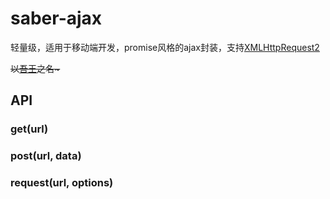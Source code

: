# saber-ajax

轻量级，适用于移动端开发，promise风格的ajax封装，支持[XMLHttpRequest2](http://www.w3.org/TR/XMLHttpRequest2/)

<del>以<a href="http://baike.baidu.com/view/8420590.htm" target="_blank">吾王</a>之名~</del>

## API

### get(url)

### post(url, data)

### request(url, options)
